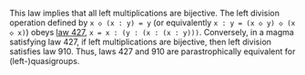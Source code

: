 This law implies that all left multiplications are bijective.  The left division operation defined by `x ◇ (x : y) = y` (or equivalently `x : y = (x ◇ y) ◇ (x ◇ x)`) obeys [law 427](https://teorth.github.io/equational_theories/implications/?427), `x = x : (y : (x : (x : y)))`.  Conversely, in a magma satisfying law 427, if left multiplications are bijective, then left division satisfies law 910.  Thus, laws 427 and 910 are parastrophically equivalent for (left-)quasigroups.
